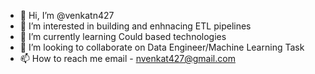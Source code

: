 - 👋 Hi, I’m @venkatn427
- 👀 I’m interested in building and enhnacing ETL pipelines
- 🌱 I’m currently learning Could based technologies
- 💞️ I’m looking to collaborate on Data Engineer/Machine Learning Task
- 📫 How to reach me email - nvenkat427@gmail.com

<!---
venkatn427/venkatn427 is a ✨ special ✨ repository because its `README.md` (this file) appears on your GitHub profile.
You can click the Preview link to take a look at your changes.
--->

